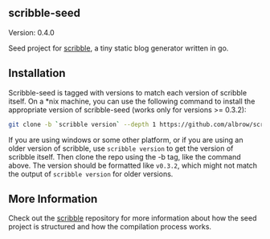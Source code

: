 scribble-seed
-------------

Version: 0.4.0

Seed project for [scribble](https://github.com/albrow/scribble), a tiny 
static blog generator written in go.

Installation
------------

Scribble-seed is tagged with versions to match each version of scribble 
itself. On a *nix machine, you can use the following command to install
the appropriate version of scribble-seed (works only for versions >= 
0.3.2):

``` bash
git clone -b `scribble version` --depth 1 https://github.com/albrow/scribble-seed.git
```

If you are using windows or some other platform, or if you are using an
older version of scribble, use `scribble version` to get the version
of scribble itself. Then clone the repo using the -b tag, like the command
above. The version should be formatted like `v0.3.2`, which might not
match the output of `scribble version` for older versions.

More Information
----------------

Check out the [scribble](https://github.com/albrow/scribble) repository 
for more information about how the seed project is structured and how
the compilation process works.